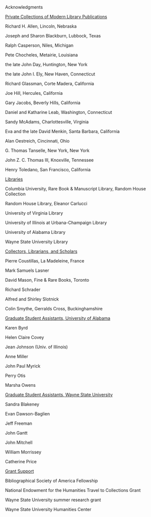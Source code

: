 Acknowledgments

<u>Private Collections of Modern Library Publications</u>

Richard H. Allen, Lincoln, Nebraska

Joseph and Sharon Blackburn, Lubbock, Texas

Ralph Casperson, Niles, Michigan

Pete Chocheles, Metairie, Louisiana

the late John Day, Huntington, New York

the late John I. Ely, New Haven, Connecticut

Richard Glassman, Corte Madera, California

Joe Hill, Hercules, California

Gary Jacobs, Beverly Hills, California

Daniel and Katharine Leab, Washington, Connecticut

Sandy McAdams, Charlottesville, Virginia

Eva and the late David Menkin, Santa Barbara, California

Alan Oestreich, Cincinnati, Ohio

G. Thomas Tanselle, New York, New York

John Z. C. Thomas III, Knoxville, Tennessee

Henry Toledano, San Francisco, California

<u>Libraries</u>

Columbia University, Rare Book & Manuscript Library, Random House
Collection

Random House Library, Eleanor Carlucci

University of Virginia Library

University of Illinois at Urbana-Champaign Library

University of Alabama Library

Wayne State University Library

<u>Collectors, Librarians, and Scholars</u>

Pierre Coustillas, La Madeleine, France

Mark Samuels Lasner

David Mason, Fine & Rare Books, Toronto

Richard Schrader

Alfred and Shirley Slotnick

Colin Smythe, Gerralds Cross, Buckinghamshire

<u>Graduate Student Assistants, University of Alabama</u>

Karen Byrd

Helen Claire Covey

Jean Johnson (Univ. of Illinois)

Anne Miller

John Paul Myrick

Perry Otis

Marsha Owens

<u>Graduate Student Assistants, Wayne State University</u>

Sandra Blakeney

Evan Dawson-Baglien

Jeff Freeman

John Gantt

John Mitchell

William Morrissey

Catherine Price

<u>Grant Support</u>

Bibliographical Society of America Fellowship

National Endowment for the Humanities Travel to Collections Grant

Wayne State University summer research grant

Wayne State University Humanities Center
